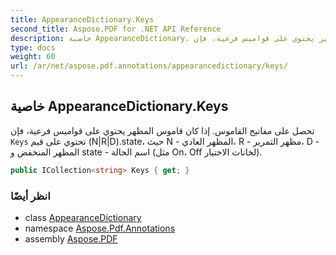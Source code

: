 ```yaml
---
title: AppearanceDictionary.Keys
second_title: Aspose.PDF for .NET API Reference
description: خاصية AppearanceDictionary. تحصل على مفاتيح القاموس. إذا كان قاموس المظهر يحتوي على قواميس فرعية، فإن Keys تحتوي على قيم NRD.state حيث N  المظهر العادي R  مظهر التمرير D  المظهر المنخفض و state  اسم الحالة مثل On Off لخانات الاختيار
type: docs
weight: 60
url: /ar/net/aspose.pdf.annotations/appearancedictionary/keys/
---
```

## خاصية AppearanceDictionary.Keys

تحصل على مفاتيح القاموس. إذا كان قاموس المظهر يحتوي على قواميس فرعية، فإن `Keys` تحتوي على قيم (N&#x7C;R&#x7C;D).state، حيث N - المظهر العادي، R - مظهر التمرير، D - المظهر المنخفض و state - اسم الحالة (مثل On، Off لخانات الاختيار).

```csharp
public ICollection<string> Keys { get; }
```

### انظر أيضًا

* class [AppearanceDictionary](../)
* namespace [Aspose.Pdf.Annotations](../../../aspose.pdf.annotations/)
* assembly [Aspose.PDF](../../../)